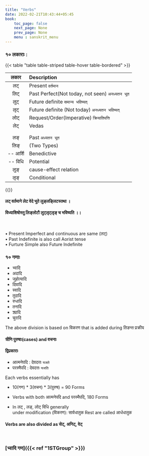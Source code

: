 ```yaml
---
title: "Verbs"
date: 2022-02-21T10:43:44+05:45
book:
    toc_page: false
    next_page: None
    prev_page: None
    menu : sanskrit_menu
---
```



### १० लकाराः :  



{{< table "table  table-striped table-hover table-bordered" >}}

| लकार  | Description                                    |
| :---: | :----                                          |
| लट्    | Present  `वर्तमान`                                |
| लिट्   | Past Perfect(Not today, not seen) `अनध्यतन भूत`   |
| लुट्    | Future definite   `समान्य भविष्यत्`                 |
| लृट्    | Future definite (Not today) `अनध्यतन भविष्यत्`     |
| लोट्   | Request/Order(Imperative)  `क्रियातिपत्ति`           |
| लेट्    | Vedas                                          |
|       |                                                |
|       |                                                |
| लङ्    | Past `अध्यतन भूत`                                |
| लिङ्   | (Two Types)                                    |
|  -- आर्शि   | Benedictive                                |
|  -- विधि  |   Potential                                 |
| लुङ्    | cause-effect relation                          |
| लृङ्    |  Conditional                                   |
{{</table>}}

#### लट् वर्तमाने लेट वेदे भूते लुङ्लङ्लिटस्तथा ।  
#### विध्याशिषोस्तु लिङ्लोटौ लुट्लृट्लृङ् च भविष्यति ।।  


<br/>

• Present Imperfect and continuous are same (लट्)  
• Past Indefinite is also call Aorist tense  
• Furture Simple also Future Indefinite  

### १० गणाः
- भ्वादि
- अदादि
- जुहोत्यादि
- दिवादि
- स्वादि
- तुदादि 
- रुधादि
- तनादि
- क्र्यादि
- चुरादि

The above division is based on विकरण  that is added during तिङन्त प्रक्रीय 

#### त्रीणि पुरुषाः(cases) and वचनाः


#### द्विप्रकाराः   
*  आत्मनेपदि : देवदत्तः `यजते` 
*  परस्मैपदि  : देवदत्तः `यजति`

Each verbs essentially has
- 10(गण) * 3(वचन) * 3(पुरुष) = 90 Forms
- Verbs with both आत्मनेपदि and परस्मैपदि, 180 Forms 

- In लट् , लङ्, लोट् विधि generally   
  under modification (विकरण): सार्वधातुक
  Rest are called आर्धधातुक

#### Verbs are also divided as सेट्, अनिट्, वेट्

<br/>


### [भ्वादि गण]({{< ref "1STGroup" >}})